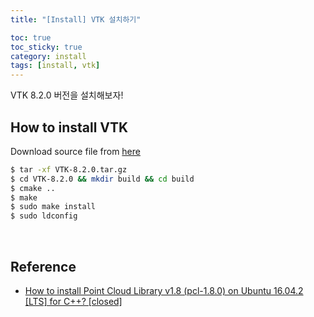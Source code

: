 ```yaml
---
title: "[Install] VTK 설치하기"

toc: true
toc_sticky: true
category: install
tags: [install, vtk]
---
```


VTK 8.2.0 버전을 설치해보자!<br/>

## How to install VTK

Download source file from [here](https://vtk.org/download/)

~~~bash
$ tar -xf VTK-8.2.0.tar.gz
$ cd VTK-8.2.0 && mkdir build && cd build
$ cmake ..
$ make                                                                   
$ sudo make install
$ sudo ldconfig
~~~

<br/>

## Reference
* [How to install Point Cloud Library v1.8 (pcl-1.8.0) on Ubuntu 16.04.2 [LTS] for C++? [closed]](https://askubuntu.com/questions/916260/how-to-install-point-cloud-library-v1-8-pcl-1-8-0-on-ubuntu-16-04-2-lts-for)
